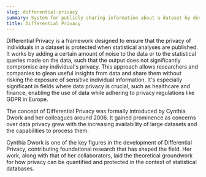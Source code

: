 ```yaml
---
slug: differential-privacy
summary: System for publicly sharing information about a dataset by describing the patterns of groups within the dataset while withholding information about individuals in the dataset.
title: Differential Privacy
---
```


Differential Privacy is a framework designed to ensure that the privacy of individuals in a dataset is protected when statistical analyses are published. It works by adding a certain amount of noise to the data or to the statistical queries made on the data, such that the output does not significantly compromise any individual's privacy. This approach allows researchers and companies to glean useful insights from data and share them without risking the exposure of sensitive individual information. It's especially significant in fields where data privacy is crucial, such as healthcare and finance, enabling the use of data while adhering to privacy regulations like GDPR in Europe.

The concept of Differential Privacy was formally introduced by Cynthia Dwork and her colleagues around 2006. It gained prominence as concerns over data privacy grew with the increasing availability of large datasets and the capabilities to process them.

Cynthia Dwork is one of the key figures in the development of Differential Privacy, contributing foundational research that has shaped the field. Her work, along with that of her collaborators, laid the theoretical groundwork for how privacy can be quantified and protected in the context of statistical databases.